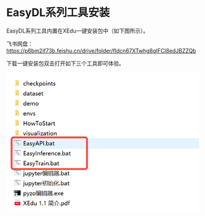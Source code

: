 # EasyDL系列工具安装

EasyDL系列工具内置在XEdu一键安装包中（如下图所示）。

飞书网盘：https://p6bm2if73b.feishu.cn/drive/folder/fldcn67XTwhg8qIFCl8edJBZZQb

下载一键安装包双击打开如下三个工具即可体验。

![image](../images/easydl/easydl.png)
